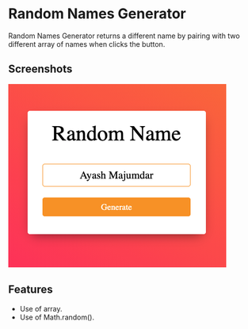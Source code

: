# Random Names Generator
Random Names Generator returns a different name by pairing with two different array of names when clicks the button.

## Screenshots

<img src="generate_names-screenshot.png">
  
## Features

- Use of array.
- Use of Math.random().
